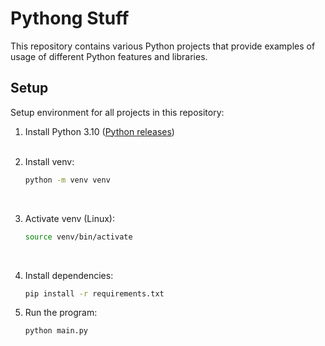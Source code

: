 # Pythong Stuff

This repository contains various Python projects that provide examples of
usage of different Python features and libraries.

## Setup

Setup environment for all projects in this repository:

1. Install Python 3.10 ([Python releases](https://www.python.org/downloads/))
   <br/><br/>

2. Install venv:
    ```bash
    python -m venv venv
    ```
   <br/>
3. Activate venv (Linux):
    ```bash
    source venv/bin/activate
    ```
   <br/>
4. Install dependencies:
    ```bash
    pip install -r requirements.txt
    ```
5. Run the program:
    ```bash
    python main.py
    ```
   
